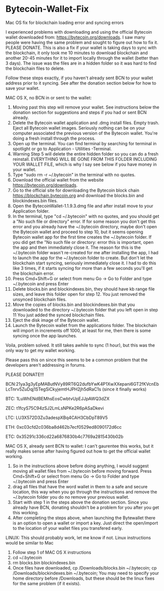 # Bytecoin-Wallet-Fix
Mac OS fix for blockchain loading error and syncing errors

I experienced problems with downloading and using the official Bytecoin wallet downloaded from: https://bytecoin.org/downloads. I saw many people were having the same problem and sought to figure out how to fix it. PLEASE DONATE. This is also a fix if your wallet is taking days to sync with the blockchain, it only took me 10 minutes to download blockchain and another 20-45 minutes for it to import locally through the wallet (better than 3 days).  The issue was the files are in a hidden folder so it was hard to find the blockchain files to delete.

Follow these steps exactly, if you haven't already sent BCN to your wallet address prior to it syncing. See after the donation section below for how to save your wallet.

MAC OS X, no BCN in or sent to the wallet:
1. Moving past this step will remove your wallet. See instructions below the donation section for suggestions and steps if you had or sent BCN already.
2. Delete the Bytecoin wallet application and .dmg install files. Empty trash. Eject all Bytecoin wallet images. Seriously nothing can be on your computer associated the previous version of the Bytecoin wallet.  You're doing a fresh install through the process.
3. Open up the terminal. You can find terminal by searching for terminal in spotlight or go to Application - Utilities -Terminal.
4. Warning Step 5 will delete the entire hidden folder so you can do a fresh reinstall. EVERYTHING WILL BE GONE FROM THIS FOLDER INCLUDING YOUR WALLET FILE, which is why I say see below if you have money in your wallet.
5. Type "sudo rm -r ~/.bytecoin" in the terminal with no quotes.
6. Download the official wallet from the website https://bytecoin.org/downloads.
7. Go to the official site for downloading the Bytecoin block chain https://blockchain.bytecoin.org and download the blocks.bin and blockindexes.bin files.
8. Open the BytecoinWallet-1.1.9.3.dmg file and after install move to your Application folder.
9. In the terminal, type "cd ~/.bytecoin" with no quotes, and you should get a "No such file or directory" error.  If for some reason you don't get this error and you already have the ~/.bytecoin directory, maybe don't open the Bytecoin wallet and proceed to step 10, but it seems opening Bytecoin wallet app for the first time creates the ~/.bytecoin folder. If you did get the "No such file or directory: error this is important, open the app and then immediately close it. The reason for this is the ~/.bytecoin folder wasn't re-created for me after installing the app, I had to launch the app for the ~/.bytecoin folder to create. But don't let the blockchain start syncing, seriously immediately close it. I had to do this like 3 times, if it starts syncing for more than a few seconds you'll get the blockchain error.  
10. Press Cmd+Shift+G or select from menu Go -> Go to Folder and type ~/.bytecoin and press Enter
11. Delete blocks.bin and blockindexes.bin, they should have kb range file sizes, and leave this folder open for step 12. You just removed the unsynced blockchain files.
12. Move the copies of blocks.bin and blockindexes.bin that you downloaded to the directory ~/.bytecoin folder that you left open in step 11 You just added the synced blockchain files.
13. Eject the disk image of the Bytecoin wallet.
14. Launch the Bytecoin wallet from the applications folder.  The blockchain will import in increments off 1000, at least for me, then there is some syncing once the app launches.

Voila, problem solved.  It still takes awhile to sync (1 hour), but this was the only way to get my wallet working.

Please pass this on since this seems to be a common problem that the developers aren't addressing in forums.

PLEASE DONATE!!!

BCN:21ya3g3yEpMAButNVy89RT6Q2dufbYwK4P1XwXXepani6GT2fKVcnEbLcTnrv5ZuDqj1STegSiCkyjemtHJPH2jh5dRaC1s (since it finally works)

BTC: 1LuWhENdBEMhsEosCwbtvUpEJJpAWQ3dZX

ZEC: t1fcyS75C94zSJ2LmLsNPKe2R6pASaDkevi

LTC: LU3X572D3Zu3adespXBq4CAH3CbDpT89V5

ETH: 0xc03cfd2c036ba8d462b7ecf0529ed8090172d6cc

ETC: 0x35291c336cd22a6876830b4c7769a2815430b02b


MAC OS X, already sent BCN to wallet:
I can't gaurentee this works, but it really makes sense after having figured out how to get the official wallet working.

1. So in the instructions above before doing anything,  I would suggest moving all wallet files from ~/.bytecoin before moving forward. Press Cmd+Shift+G or select from menu Go -> Go to Folder and type ~/.bytecoin and press Enter
2. drag all files that have the word wallet in them to a safe and secure location, this way when you go through the instructions and remove the ~/.bytecoin folder you do no remove your previous wallet.  
3. Start with step 1 in the steps above the donation section. Since you already have BCN, donating shouldn't be a problem for you after you get this working.
3. After completing the steps above, when launching the Bytewallet there is an option to open a wallet or import a key.  Just direct the open/import to the location of your wallet files you transfered early.

LINUX:
This should probably work, let me know if not. Linux instructions would be similar to Mac
1. Follow step 1 of MAC OS X instructions
2. cd ~/.bytecoin
3. rm blocks.bin blockindexes.bin
4. Once files have downloaded, cp /Downloads/blocks.bin ~/.bytecoin;  cp /Downloads/blockindexes.bin ~/.bytecoin; You may need to specify your home directory before /Downloads, but these should be the linux fixes for the same problem (if it exists).
